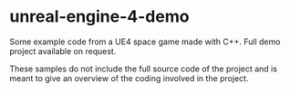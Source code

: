 # unreal-engine-4-demo
 Some example code from a UE4 space game made with C++. Full demo project available on request.
 
 These samples do not include the full source code of the project and is meant to give an overview of the coding involved in the project.
